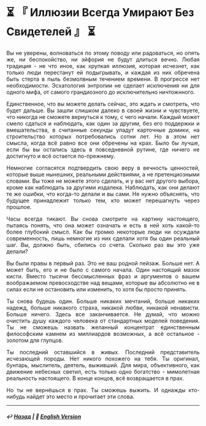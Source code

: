 # ⏳ 『 Иллюзии Всегда Умирают Без Свидетелей 』 ⏳
<p align="justify">Вы не уверены, волноваться по этому поводу или радоваться, но опять же, ни беспокойство, ни эйфория не будут длиться вечно. Любая традиция - не что иное, как хрупкая иллюзия, которая исчезнет, как только люди перестанут ей подыгрывать, и каждая из них обречена быть стерта в пыль безмолвным течением времени. В прогрессе нет необходимости. Эсхатология энтропии не сделает исключения ни для одного мифа, от самого грандиозного до исключительно ничтожнного.</p>

<p align="justify">Единственное, что вы можете делать сейчас, это ждать и смотреть, что будет дальше. Вы зашли слишком далеко в своей жизни и чувствуете, что никогда не сможете вернуться к тому, с чего начали. Каждый может смело сдаться и наблюдать, как один за другим, без его поддержки и вмешательства, в считанные секунды упадут карточные домики, на строительство которых потребовались сотни лет. Но в этом нет смысла, когда всё равно все они обречены на крах. Было бы лучше, если бы вы остались здесь в повседневной рутине, где ничего не достигнуто и всё остается по-прежнему.</p>

<p align="justify">Немногие согласятся подтвердить свою веру в вечность ценностей, которые выше нынешних, реальными действиями, а не претенциозными словами. Вы тоже не можете этого сделать, и у вас нет другого выбора, кроме как наблюдать за другими издалека. Наблюдать, как они делают те же ошибки, что когда-то делали и вы сами. Не нужно объяснять, что будущее принадлежит только тем, кто может перешагнуть через прошлое.</p>

<p align="justify">Часы всегда тикают. Вы снова смотрите на картину настоящего, пытаясь понять, что она может означать и есть в ней хоть какой-то более глубокий смысл. Как бы громко некоторые люди ни осуждали современность, лишь немногие из них сделали хотя бы один реальный шаг. Вы, должно быть, сбились со счета. Сколько раз вы это уже делали?</p>

<p align="justify">Вы были правы в первый раз. Это не ваш родной пейзаж. Больше нет. А может быть, его и не было с самого начала. Один настоящий мазок кисти. Вместо тысячи бессмысленных фраз и аргументов о вашем воображаемом превосходстве над вещами, которые вы абсолютно не в силах если не остановить или изменить, то хотя бы просто принять.</p>

<p align="justify">Ты снова будешь один. Больше никаких мечтаний, больше никаких надежд, больше никакого страха, никакой любви, никакой ненависти. Больше ничего. Здесь все заканчивается. Не думай, что можно очистить душу каждого человека от стандартных моделей поведения. Ты не сможешь назвать желанный концентрат единственным философским камнем из миллиардов возможных, а всё остальное - золотом для глупцов.</p>

<p align="justify">Ты последний оставшийся в живых. Последний представитель исчезающей породы. Нет никого похожего на тебя. Ты оригинал, бунтарь, мыслитель, деятель, выживший. Для мира, объективного, как движение небесных светил, есть только одно богатство - мимолетная реальность настоящего. В конце концов, всё возвращается в прах.</p>

<p align="justify">Но ты не вернёшься в прах. Ты сможешь выжить. И однажды кто-нибудь найдет это место и прочитает эти слова.</p>

***

##### ↩️ [Назад](index-2.md) | 🗽 [English Version](illusions.md)

